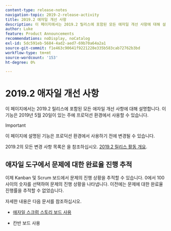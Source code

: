 ```yaml
---
content-type: release-notes
navigation-topic: 2019-2-release-activity
title: 2019.2 애자일 개선 사항
description: 이 페이지에서는 2019.2 릴리스에 포함된 모든 애자일 개선 사항에 대해 설명합니다. 이 기능은 2019년 5월 20일이 있는 주에 프로덕션 환경에서 사용할 수 있습니다.
author: Luke
feature: Product Announcements
recommendations: noDisplay, noCatalog
exl-id: 5dc591eb-5684-4ad2-aed7-69b70a64a2a1
source-git-commit: f1e463c90641f9221228e335b583cab72762b3bd
workflow-type: tm+mt
source-wordcount: '153'
ht-degree: 0%

---
```


# 2019.2 애자일 개선 사항

이 페이지에서는 2019.2 릴리스에 포함된 모든 애자일 개선 사항에 대해 설명합니다. 이 기능은 2019년 5월 20일이 있는 주에 프로덕션 환경에서 사용할 수 있습니다.

>[!IMPORTANT]
>
>이 페이지에 설명된 기능은 프로덕션 환경에서 사용하기 전에 변경될 수 있습니다.

2019.2의 모든 변경 사항 목록은 을 참조하십시오. [2019.2 릴리스 활동 개요](../../../../product-announcements/product-releases/quarterly-release-archive/2019.2-release-activity/2019-2-release-activity-overview.md).

## 애자일 도구에서 문제에 대한 완료율 진행 추적

이제 Kanban 및 Scrum 보드에서 문제의 진행 상황을 추적할 수 있습니다. 0에서 100 사이의 숫자를 선택하여 문제의 진행 상황을 나타냅니다. 이전에는 문제에 대한 완료율 진행률을 추적할 수 없었습니다.

자세한 내용은 다음 문서를 참조하십시오.

- [애자일 스크럼 스토리 보드 사용](../../../../agile/use-scrum-in-an-agile-team/scrum-board/scrum-board-overview.md)

- 칸반 보드 사용
